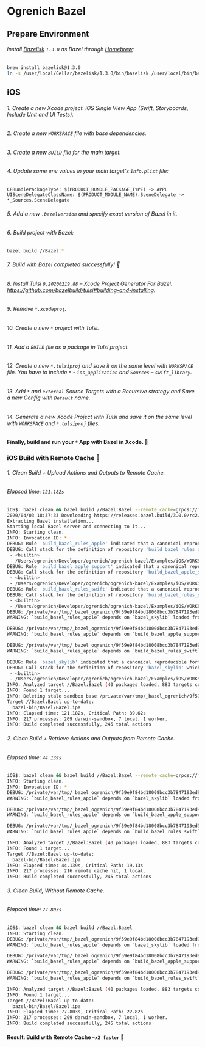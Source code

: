 # Ogrenich Bazel


## Prepare Environment

###### Install [Bazelisk](https://github.com/bazelbuild/bazeliskhttps://github.com/bazelbuild/bazelisk) `1.3.0` as Bazel through [Homebrew](https://brew.sh):

```bash
brew install bazelisk@1.3.0
ln -s /user/local/Cellar/bazelisk/1.3.0/bin/bazelisk /user/local/bin/bazel
```


## iOS

###### 1. Create a new Xcode project. iOS Single View App (Swift, Storyboards, Include Unit and UI Tests).

###### 2. Create a new `WORKSPACE` file with base dependencies.

###### 3. Create a new `BUILD` file for the main target.

###### 4. Update some env values in your main target's `Info.plist` file:
```
CFBundlePackageType: $(PRODUCT_BUNDLE_PACKAGE_TYPE) -> APPL
UISceneDelegateClassName: $(PRODUCT_MODULE_NAME).SceneDelegate -> *_Sources.SceneDelegate
```

###### 5. Add a new `.bazelversion` and specify exact version of Bazel in it.

###### 6. Build project with Bazel:

```bash
bazel build //Bazel:*
```

###### 7. Build with Bazel completed successfully! :tada:

###### 8. Install Tulsi `0.20200219.88` – Xcode Project Generator For Bazel: <https://github.com/bazelbuild/tulsi#building-and-installing>.

###### 9. Remove `*.xcodeproj`.

###### 10. Create a new `*` project with Tulsi.

###### 11. Add a `BUILD` file as a package in Tulsi project.

###### 12. Create a new `*.tulsiproj` and save it on the same level with `WORKSPACE` file. You have to include `*` - `ios_application` and `Sources` – `swift_library`.

###### 13. Add `*` and `external` Source Targets with a Recursive strategy and Save a new Config with `Default` name.

###### 14. Generate a new Xcode Project with Tulsi and save it on the same level with `WORKSPACE` and `*.tulsiproj` files.

#### Finally, build and run your `*` App with Bazel in Xcode. :champagne:



### iOS Build with Remote Cache :construction_worker:

###### 1. Clean Build + Upload Actions and Outputs to Remote Cache.
###### Elapsed time: `121.182s`

```bash
iOS$: bazel clean && bazel build //Bazel:Bazel --remote_cache=grpcs://* --remote_header="authorization=:key:"
2020/04/03 18:37:33 Downloading https://releases.bazel.build/3.0.0/rc2/bazel-3.0.0rc2-darwin-x86_64...
Extracting Bazel installation...
Starting local Bazel server and connecting to it...
INFO: Starting clean.
INFO: Invocation ID: *
DEBUG: Rule 'build_bazel_rules_apple' indicated that a canonical reproducible form can be obtained by modifying arguments commit = "19f031f09185e0fcd722c22e596d09bd6fff7944", shallow_since = "1570721035 -0700" and dropping ["tag"]
DEBUG: Call stack for the definition of repository 'build_bazel_rules_apple' which is a git_repository (rule definition at /private/var/tmp/_bazel_ogrenich/9f59e9f84bd18008bcc3b7847193ed95/external/bazel_tools/tools/build_defs/repo/git.bzl:195:18):
 - <builtin>
 - /Users/ogrenich/Developer/ogrenich/ogrenich-bazel/Examples/iOS/WORKSPACE:32:1
DEBUG: Rule 'build_bazel_apple_support' indicated that a canonical reproducible form can be obtained by modifying arguments commit = "8c585c66c29b9d528e5fcf78da8057a6f3a4f001", shallow_since = "1570646613 -0700" and dropping ["tag"]
DEBUG: Call stack for the definition of repository 'build_bazel_apple_support' which is a git_repository (rule definition at /private/var/tmp/_bazel_ogrenich/9f59e9f84bd18008bcc3b7847193ed95/external/bazel_tools/tools/build_defs/repo/git.bzl:195:18):
 - <builtin>
 - /Users/ogrenich/Developer/ogrenich/ogrenich-bazel/Examples/iOS/WORKSPACE:38:1
DEBUG: Rule 'build_bazel_rules_swift' indicated that a canonical reproducible form can be obtained by modifying arguments commit = "ebef63d4fd639785e995b9a2b20622ece100286a", shallow_since = "1570649187 -0700" and dropping ["tag"]
DEBUG: Call stack for the definition of repository 'build_bazel_rules_swift' which is a git_repository (rule definition at /private/var/tmp/_bazel_ogrenich/9f59e9f84bd18008bcc3b7847193ed95/external/bazel_tools/tools/build_defs/repo/git.bzl:195:18):
 - <builtin>
 - /Users/ogrenich/Developer/ogrenich/ogrenich-bazel/Examples/iOS/WORKSPACE:44:1
DEBUG: /private/var/tmp/_bazel_ogrenich/9f59e9f84bd18008bcc3b7847193ed95/external/build_bazel_rules_apple/apple/repositories.bzl:35:5:
WARNING: `build_bazel_rules_apple` depends on `bazel_skylib` loaded from None (tag None), but we have detected it already loaded into your workspace from https://github.com/bazelbuild/bazel-skylib.git (tag 0.9.0). You may run into compatibility issues. To silence this warning, pass `ignore_version_differences = True` to `apple_rules_dependencies()`.

DEBUG: /private/var/tmp/_bazel_ogrenich/9f59e9f84bd18008bcc3b7847193ed95/external/build_bazel_rules_apple/apple/repositories.bzl:35:5:
WARNING: `build_bazel_rules_apple` depends on `build_bazel_apple_support` loaded from None (tag None), but we have detected it already loaded into your workspace from https://github.com/bazelbuild/apple_support.git (tag 0.7.2). You may run into compatibility issues. To silence this warning, pass `ignore_version_differences = True` to `apple_rules_dependencies()`.

DEBUG: /private/var/tmp/_bazel_ogrenich/9f59e9f84bd18008bcc3b7847193ed95/external/build_bazel_rules_apple/apple/repositories.bzl:35:5:
WARNING: `build_bazel_rules_apple` depends on `build_bazel_rules_swift` loaded from None (tag None), but we have detected it already loaded into your workspace from https://github.com/bazelbuild/rules_swift.git (tag 0.13.0). You may run into compatibility issues. To silence this warning, pass `ignore_version_differences = True` to `apple_rules_dependencies()`.

DEBUG: Rule 'bazel_skylib' indicated that a canonical reproducible form can be obtained by modifying arguments commit = "2b38b2f8bd4b8603d610cfc651fcbb299498147f", shallow_since = "1562957722 -0400" and dropping ["tag"]
DEBUG: Call stack for the definition of repository 'bazel_skylib' which is a git_repository (rule definition at /private/var/tmp/_bazel_ogrenich/9f59e9f84bd18008bcc3b7847193ed95/external/bazel_tools/tools/build_defs/repo/git.bzl:195:18):
 - <builtin>
 - /Users/ogrenich/Developer/ogrenich/ogrenich-bazel/Examples/iOS/WORKSPACE:22:1
INFO: Analyzed target //Bazel:Bazel (40 packages loaded, 883 targets configured).
INFO: Found 1 target...
INFO: Deleting stale sandbox base /private/var/tmp/_bazel_ogrenich/9f59e9f84bd18008bcc3b7847193ed95/sandbox
Target //Bazel:Bazel up-to-date:
  bazel-bin/Bazel/Bazel.ipa
INFO: Elapsed time: 121.182s, Critical Path: 39.62s
INFO: 217 processes: 209 darwin-sandbox, 7 local, 1 worker.
INFO: Build completed successfully, 245 total actions
```

###### 2. Clean Build + Retrieve Actions and Outputs from Remote Cache.
###### Elapsed time: `44.139s`

```bash
iOS$: bazel clean && bazel build //Bazel:Bazel --remote_cache=grpcs://* --remote_header="authorization=:key:"
INFO: Starting clean.
INFO: Invocation ID: *
DEBUG: /private/var/tmp/_bazel_ogrenich/9f59e9f84bd18008bcc3b7847193ed95/external/build_bazel_rules_apple/apple/repositories.bzl:35:5:
WARNING: `build_bazel_rules_apple` depends on `bazel_skylib` loaded from None (tag None), but we have detected it already loaded into your workspace from https://github.com/bazelbuild/bazel-skylib.git (tag 0.9.0). You may run into compatibility issues. To silence this warning, pass `ignore_version_differences = True` to `apple_rules_dependencies()`.

DEBUG: /private/var/tmp/_bazel_ogrenich/9f59e9f84bd18008bcc3b7847193ed95/external/build_bazel_rules_apple/apple/repositories.bzl:35:5:
WARNING: `build_bazel_rules_apple` depends on `build_bazel_apple_support` loaded from None (tag None), but we have detected it already loaded into your workspace from https://github.com/bazelbuild/apple_support.git (tag 0.7.2). You may run into compatibility issues. To silence this warning, pass `ignore_version_differences = True` to `apple_rules_dependencies()`.

DEBUG: /private/var/tmp/_bazel_ogrenich/9f59e9f84bd18008bcc3b7847193ed95/external/build_bazel_rules_apple/apple/repositories.bzl:35:5:
WARNING: `build_bazel_rules_apple` depends on `build_bazel_rules_swift` loaded from None (tag None), but we have detected it already loaded into your workspace from https://github.com/bazelbuild/rules_swift.git (tag 0.13.0). You may run into compatibility issues. To silence this warning, pass `ignore_version_differences = True` to `apple_rules_dependencies()`.

INFO: Analyzed target //Bazel:Bazel (40 packages loaded, 883 targets configured).
INFO: Found 1 target...
Target //Bazel:Bazel up-to-date:
  bazel-bin/Bazel/Bazel.ipa
INFO: Elapsed time: 44.139s, Critical Path: 19.13s
INFO: 217 processes: 216 remote cache hit, 1 local.
INFO: Build completed successfully, 245 total actions
```

###### 3. Clean Build, Without Remote Cache.
###### Elapsed time: `77.803s`

```bash
iOS$: bazel clean && bazel build //Bazel:Bazel
INFO: Starting clean.
DEBUG: /private/var/tmp/_bazel_ogrenich/9f59e9f84bd18008bcc3b7847193ed95/external/build_bazel_rules_apple/apple/repositories.bzl:35:5:
WARNING: `build_bazel_rules_apple` depends on `bazel_skylib` loaded from None (tag None), but we have detected it already loaded into your workspace from https://github.com/bazelbuild/bazel-skylib.git (tag 0.9.0). You may run into compatibility issues. To silence this warning, pass `ignore_version_differences = True` to `apple_rules_dependencies()`.

DEBUG: /private/var/tmp/_bazel_ogrenich/9f59e9f84bd18008bcc3b7847193ed95/external/build_bazel_rules_apple/apple/repositories.bzl:35:5:
WARNING: `build_bazel_rules_apple` depends on `build_bazel_apple_support` loaded from None (tag None), but we have detected it already loaded into your workspace from https://github.com/bazelbuild/apple_support.git (tag 0.7.2). You may run into compatibility issues. To silence this warning, pass `ignore_version_differences = True` to `apple_rules_dependencies()`.

DEBUG: /private/var/tmp/_bazel_ogrenich/9f59e9f84bd18008bcc3b7847193ed95/external/build_bazel_rules_apple/apple/repositories.bzl:35:5:
WARNING: `build_bazel_rules_apple` depends on `build_bazel_rules_swift` loaded from None (tag None), but we have detected it already loaded into your workspace from https://github.com/bazelbuild/rules_swift.git (tag 0.13.0). You may run into compatibility issues. To silence this warning, pass `ignore_version_differences = True` to `apple_rules_dependencies()`.

INFO: Analyzed target //Bazel:Bazel (40 packages loaded, 883 targets configured).
INFO: Found 1 target...
Target //Bazel:Bazel up-to-date:
  bazel-bin/Bazel/Bazel.ipa
INFO: Elapsed time: 77.803s, Critical Path: 22.82s
INFO: 217 processes: 209 darwin-sandbox, 7 local, 1 worker.
INFO: Build completed successfully, 245 total actions
```

#### Result: Build with Remote Cache `~x2 faster` :rocket:
